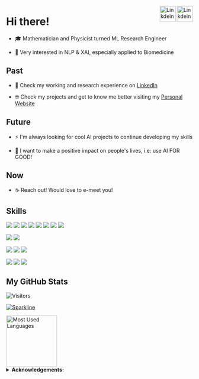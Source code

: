 <a href="https://github.com/pachums" target="_blank" rel="nofollow"><img align="right" alt="Linkdein" width="43px" 
                                                                                        src="https://simpleicons.org/icons/github.svg" /></a>
<a href="https://www.linkedin.com/in/franciscoms97/" target="_blank" rel="nofollow"><img align="right" alt="Linkdein" width="43px"
                                                                                        src="https://simpleicons.org/icons/linkedin.svg" /></a>


# Hi there!

- 🎓 Mathematician and Physicist turned ML Research Engineer

- 🤗 Very interested in NLP & XAI, especially applied to Biomedicine


## Past

- 🚀 Check my working and research experience on [LinkedIn](https://www.linkedin.com/in/mariagrandury/)

- 🤓 Check my projects and get to know me better visiting my [Personal Website](https://mariagrandury.github.io/)


## Future

- ⚡ I'm always looking for cool AI projects to continue developing my skills 

- 💚 I want to make a positive impact on people's lives, i.e: use AI FOR GOOD!


## Now

- ☕️ Reach out! Would love to e-meet you!


## Skills
![](https://img.shields.io/pypi/pyversions/Django?color=00b029&logo=python&logoColor=white)
![](https://img.shields.io/badge/Python-NumPy-informational?style=flat&logo=numpy&logoColor=white&color=00b029)
![](https://img.shields.io/badge/Python-Pandas-informational?style=flat&logo=pandas&logoColor=white&color=00b029)
![](https://img.shields.io/badge/Python-SciPy-informational?style=flat&logo=python&logoColor=white&color=00b029)
![](https://img.shields.io/badge/Python-Matplotlib-informational?style=flat&logo=python&logoColor=white&color=00b029)
![](https://img.shields.io/badge/Python-Scikit--learn-informational?style=flat&logo=scikit-learn&logoColor=white&color=00b029)
![](https://img.shields.io/badge/Python-Keras-informational?style=flat&logo=keras&logoColor=white&color=00b029)
![](https://img.shields.io/badge/Python-TensorFlow-informational?style=flat&logo=tensorflow&logoColor=white&color=00b029)

![](https://img.shields.io/badge/Data-MySQL-informational?style=flat&logo=MySQL&logoColor=white&color=00b029)
![](https://img.shields.io/badge/Apps-Docker-informational?style=flat&logo=docker&logoColor=white&color=00b029)

![](https://img.shields.io/badge/VCS-Git-informational?style=flat&logo=git&logoColor=white&color=00b029)
![](https://img.shields.io/badge/IDE-PyCharm-informational?style=flat&logo=pycharm&logoColor=white&color=00b029)
![](https://img.shields.io/badge/IDE-Jupyter--Notebook-informational?style=flat&logo=Jupyter&logoColor=white&color=00b029)

![](https://img.shields.io/badge/AWS-S3-informational?style=flat&logo=Amazon-AWS&logoColor=white&color=00b029)
![](https://img.shields.io/badge/#232F3E?style=flat&logo=Amazon-AWS&logoColor=white&color=00b029)
![](https://img.shields.io/badge/AWS-CloudFront-informational?style=flat&logo=Amazon-AWS&logoColor=white&color=00b029)



## My GitHub Stats

![Visitors](https://visitor-badge.glitch.me/badge?page_id=pachums.pachums)

[![Sparkline](https://stars.medv.io/pachums/cloudbutton_HORIZON2020.svg)](https://stars.medv.io/pachums/cloudbutton_HORIZON2020)


<img height="137px" src= "https://github-readme-stats.vercel.app/api/top-langs/?username=pachums&layout=compact&theme=react" alt="Most Used Languages" >


<details close>
 <summary> <b>Acknowledgements:</b> </summary>
  
  - [Icons](https://simpleicons.org/)
  - [Skills badges](https://shields.io/)
  - [GitHub Stats](https://github.com/anuraghazra/github-readme-stats)
  - [Visitors badge](https://visitor-badge.laobi.icu/)
  
</details>
